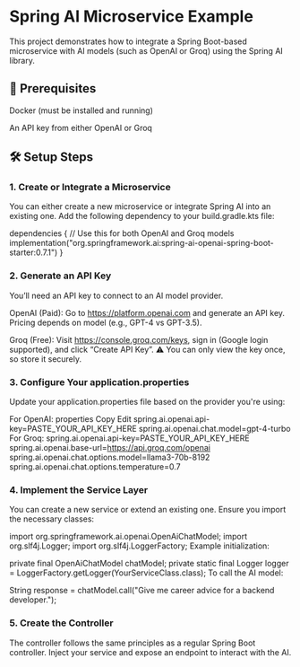 # Spring AI Microservice Example
This project demonstrates how to integrate a Spring Boot-based microservice with AI models (such as OpenAI or Groq) using the Spring AI library.

## 🧱 Prerequisites
Docker (must be installed and running)

An API key from either OpenAI or Groq

## 🛠️ Setup Steps
### 1. Create or Integrate a Microservice
You can either create a new microservice or integrate Spring AI into an existing one.
Add the following dependency to your build.gradle.kts file:

dependencies {
    // Use this for both OpenAI and Groq models
    implementation("org.springframework.ai:spring-ai-openai-spring-boot-starter:0.7.1")
}
### 2. Generate an API Key
You’ll need an API key to connect to an AI model provider.

OpenAI (Paid):
Go to https://platform.openai.com and generate an API key.
Pricing depends on model (e.g., GPT-4 vs GPT-3.5).

Groq (Free):
Visit https://console.groq.com/keys, sign in (Google login supported), and click “Create API Key”.
⚠️ You can only view the key once, so store it securely.

### 3. Configure Your application.properties
Update your application.properties file based on the provider you're using:

For OpenAI:
properties
Copy
Edit
spring.ai.openai.api-key=PASTE_YOUR_API_KEY_HERE
spring.ai.openai.chat.model=gpt-4-turbo
For Groq:
spring.ai.openai.api-key=PASTE_YOUR_API_KEY_HERE
spring.ai.openai.base-url=https://api.groq.com/openai
spring.ai.openai.chat.options.model=llama3-70b-8192
spring.ai.openai.chat.options.temperature=0.7
### 4. Implement the Service Layer
You can create a new service or extend an existing one.
Ensure you import the necessary classes:

import org.springframework.ai.openai.OpenAiChatModel;
import org.slf4j.Logger;
import org.slf4j.LoggerFactory;
Example initialization:

private final OpenAiChatModel chatModel;
private static final Logger logger = LoggerFactory.getLogger(YourServiceClass.class);
To call the AI model:

String response = chatModel.call("Give me career advice for a backend developer.");
### 5. Create the Controller
The controller follows the same principles as a regular Spring Boot controller.
Inject your service and expose an endpoint to interact with the AI.
